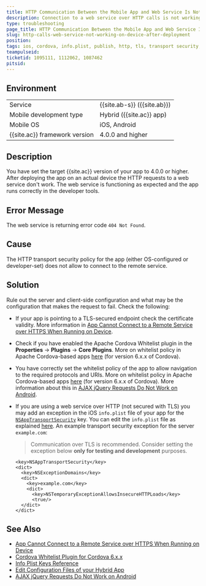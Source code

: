 ```yaml
---
title: HTTP Communication Between the Mobile App and Web Service Is Not Working after Deployment
description: Connection to a web service over HTTP calls is not working after the app was deployed to a device  
type: troubleshooting
page_title: HTTP Communication Between the Mobile App and Web Service Is Not Working after Deployment
slug: http-calls-web-service-not-working-on-device-after-deployment
position: 
tags: ios, cordova, info.plist, publish, http, tls, transport security, AJAX
teampulseid:
ticketid: 1095111, 1112062, 1087462
pitsid:
---
```


## Environment
<table>
  <tr>
    <td>Service</td>
    <td>
	{{site.ab-s}} ({{site.ab}}) <!--Code (AppBuilder)-->
    </td>
  </tr>
  <tr>
    <td>Mobile development type</td>
    <td>Hybrid ({{site.ac}} app)</td>
  </tr>
  <tr>
    <td>Mobile OS</td>
    <td>iOS, Android</td>
  </tr>
  <tr>
    <td>{{site.ac}} framework version</td>
    <td>4.0.0 and higher</td>
  </tr>
</table>

## Description

You have set the target {{site.ac}} version of your app to 4.0.0 or higher. After deploying the app on an actual device the HTTP requests to a web service don't work. The web service is functioning as expected and the app runs correctly in the developer tools. 

## Error Message

The web service is returning error code `404 Not Found`. 

## Cause

The HTTP transport security policy for the app (either OS-configured or developer-set) does not allow to connect to the remote service. 

## Solution

Rule out the server and client-side configuration and what may be the configuration that makes the request to fail. Check the following:

- If your app is pointing to a TLS-secured endpoint check the certificate validity. More information in [App Cannot Connect to a Remote Service over HTTPS When Running on Device](https://docs.telerik.com/platform/knowledge-base/troubleshooting/app-does-not-connect-to-remote-point). 
- Check if you have enabled the Apache Cordova Whitelist plugin in the **Properties** &#8594; **Plugins** &#8594; **Core Plugins**.  More on whitelist policy in Apache Cordova-based apps [here](https://cordova.apache.org/docs/en/6.x/reference/cordova-plugin-whitelist/index.html) (for version 6.x.x of Cordova).
- You have correctly set the whitelist policy of the app to allow navigation to the required protocols and URIs. More on whitelist policy in Apache Cordova-based apps [here](https://cordova.apache.org/docs/en/6.x/reference/cordova-plugin-whitelist/index.html) (for version 6.x.x of Cordova). More information about this in [AJAX jQuery Requests Do Not Work on Android](https://docs.telerik.com/platform/knowledge-base/troubleshooting/troubleshooting-android-whitelist-not-enabled).
- If you are using a web service over HTTP (not secured with TLS) you may add an exception in the iOS `info.plist` file of your app for the [`NSAppTransportSecurity`](https://developer.apple.com/library/content/documentation/General/Reference/InfoPlistKeyReference/Articles/CocoaKeys.html) key. You can edit the `info.plist` file as explained [here](https://docs.telerik.com/platform/appbuilder/cordova/configuring-your-app/edit-configuration). An example transport security exception for the server `example.com`:
	
	> Communication over TLS is recommended. Consider setting the exception below **only for testing and development** purposes.  
	
	```
	<key>NSAppTransportSecurity</key>
	<dict>
	  <key>NSExceptionDomains</key>
	  <dict>
	    <key>example.com</key>
	    <dict>
	      <key>NSTemporaryExceptionAllowsInsecureHTTPLoads</key>
	      <true/>
	  </dict>
	</dict>
	```

## See Also

* [App Cannot Connect to a Remote Service over HTTPS When Running on Device](https://docs.telerik.com/platform/knowledge-base/troubleshooting/app-does-not-connect-to-remote-point)
* [Cordova Whitelist Plugin for Cordova 6.x.x](https://cordova.apache.org/docs/en/6.x/reference/cordova-plugin-whitelist/index.html)
* [Info Plist Keys Reference](https://developer.apple.com/library/content/documentation/General/Reference/InfoPlistKeyReference/Articles/CocoaKeys.html)
* [Edit Configuration Files of your Hybrid App](https://docs.telerik.com/platform/appbuilder/cordova/configuring-your-app/edit-configuration)
* [AJAX jQuery Requests Do Not Work on Android](https://docs.telerik.com/platform/knowledge-base/troubleshooting/troubleshooting-android-whitelist-not-enabled)
